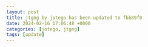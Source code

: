 ```yaml
---
layout: post
title: jtgng by jotego has been updated to fbb89f0
date: 2024-02-16 17:06:48 +0000
categories: [jotego, jtgng]
tags: [update]
---
```


